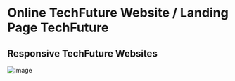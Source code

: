 # Online TechFuture Website / Landing Page TechFuture

<h2>Responsive TechFuture Websites</h2>

![image](https://user-images.githubusercontent.com/87666164/172044423-b759be19-cdd6-4795-a8c0-93f0dde6cfdd.png)


